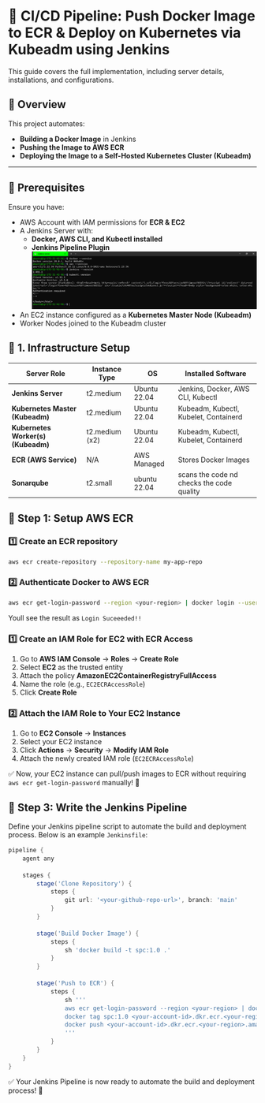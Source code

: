 # 🚀 CI/CD Pipeline: Push Docker Image to ECR & Deploy on Kubernetes via Kubeadm using Jenkins  

This guide covers the full implementation, including server details, installations, and configurations.  


## **📌 Overview**
This project automates:
- **Building a Docker Image** in Jenkins
- **Pushing the Image to AWS ECR**
- **Deploying the Image to a Self-Hosted Kubernetes Cluster (Kubeadm)**

---

## **🔹 Prerequisites**
Ensure you have:
- AWS Account with IAM permissions for **ECR & EC2**
- A Jenkins Server with:
  - **Docker, AWS CLI, and Kubectl installed**
  - **Jenkins Pipeline Plugin**
  ![preview](Images/1.png)
- An EC2 instance configured as a **Kubernetes Master Node (Kubeadm)**
- Worker Nodes joined to the Kubeadm cluster

## 📌 1. Infrastructure Setup  

| **Server Role**                | **Instance Type**  | **OS**          | **Installed Software**                            |
|--------------------------------|------------------|----------------|-------------------------------------------------|
| **Jenkins Server**             | t2.medium       | Ubuntu 22.04   | Jenkins, Docker, AWS CLI, Kubectl               |
| **Kubernetes Master (Kubeadm)** | t2.medium       | Ubuntu 22.04   | Kubeadm, Kubectl, Kubelet, Containerd           |
| **Kubernetes Worker(s) (Kubeadm)** | t2.medium (x2)  | Ubuntu 22.04   | Kubeadm, Kubectl, Kubelet, Containerd           |
| **ECR (AWS Service)**          | N/A             | AWS Managed    | Stores Docker Images                            |
| **Sonarqube**          | t2.small          | ubuntu 22.04    | scans the code nd checks the code quality                          |


## **🔹 Step 1: Setup AWS ECR**  

### 1️⃣ **Create an ECR repository**  
```bash
aws ecr create-repository --repository-name my-app-repo
```

### 2️⃣ **Authenticate Docker to AWS ECR**  
```bash
aws ecr get-login-password --region <your-region> | docker login --username AWS --password-stdin <aws_account_id>.dkr.ecr.<region>.amazonaws.com
```
Youll see the result as `Login Suceeeded!!`



### **1️⃣ Create an IAM Role for EC2 with ECR Access**

1. Go to **AWS IAM Console** → **Roles** → **Create Role**
2. Select **EC2** as the trusted entity
3. Attach the policy **AmazonEC2ContainerRegistryFullAccess**
4. Name the role (e.g., `EC2ECRAccessRole`)
5. Click **Create Role**

### **2️⃣ Attach the IAM Role to Your EC2 Instance**

1. Go to **EC2 Console** → **Instances**
2. Select your EC2 instance
3. Click **Actions** → **Security** → **Modify IAM Role**
4. Attach the newly created IAM role (`EC2ECRAccessRole`)

✅ Now, your EC2 instance can pull/push images to ECR without requiring `aws ecr get-login-password` manually! 🚀




## **🔹 Step 3: Write the Jenkins Pipeline**

Define your Jenkins pipeline script to automate the build and deployment process. Below is an example `Jenkinsfile`:

```groovy
pipeline {
    agent any
    
    stages {
        stage('Clone Repository') {
            steps {
                git url: '<your-github-repo-url>', branch: 'main'
            }
        }
        
        stage('Build Docker Image') {
            steps {
                sh 'docker build -t spc:1.0 .'
            }
        }
        
        stage('Push to ECR') {
            steps {
                sh '''
                aws ecr get-login-password --region <your-region> | docker login --username AWS --password-stdin <your-account-id>.dkr.ecr.<your-region>.amazonaws.com
                docker tag spc:1.0 <your-account-id>.dkr.ecr.<your-region>.amazonaws.com/spc:1.0
                docker push <your-account-id>.dkr.ecr.<your-region>.amazonaws.com/spc:1.0
                '''
            }
        }
    }
}
```

✅ Your Jenkins Pipeline is now ready to automate the build and deployment process! 🚀
